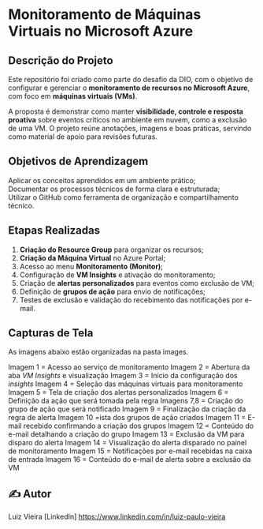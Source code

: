 # Monitoramento de Máquinas Virtuais no Microsoft Azure

## Descrição do Projeto

Este repositório foi criado como parte do desafio da DIO, com o objetivo de configurar e gerenciar o **monitoramento de recursos no Microsoft Azure**, com foco em **máquinas virtuais (VMs)**.

A proposta é demonstrar como manter **visibilidade, controle e resposta proativa** sobre eventos críticos no ambiente em nuvem, como a exclusão de uma VM. O projeto reúne anotações, imagens e boas práticas, servindo como material de apoio para revisões futuras.

##  Objetivos de Aprendizagem
Aplicar os conceitos aprendidos em um ambiente prático;  
Documentar os processos técnicos de forma clara e estruturada;  
Utilizar o GitHub como ferramenta de organização e compartilhamento técnico.

## Etapas Realizadas
1. **Criação do Resource Group** para organizar os recursos;
2. **Criação da Máquina Virtual** no Azure Portal;
3. Acesso ao menu **Monitoramento (Monitor)**;
4. Configuração de **VM Insights** e ativação do monitoramento;
5. Criação de **alertas personalizados** para eventos como exclusão de VM;
6. Definição de **grupos de ação** para envio de notificações;
7. Testes de exclusão e validação do recebimento das notificações por e-mail.


## Capturas de Tela
As imagens abaixo estão organizadas na pasta images.

Imagem 1 = Acesso ao serviço de monitoramento 
Imagem 2 = Abertura da aba *VM Insights* e visualização 
Imagem 3 = Início da configuração dos *insights* 
Imagem 4 = Seleção das máquinas virtuais para monitoramento 
Imagem 5 = Tela de criação dos alertas personalizados 
Imagem 6 = Definição da ação que será tomada pela regra 
Imagens 7,8 = Criação do grupo de ação que será notificado 
Imagem 9 = Finalização da criação da regra de alerta 
Imagem 10 =ista dos grupos de ação criados 
Imagem 11 = E-mail recebido confirmando a criação dos grupos 
Imagem 12 = Conteúdo do e-mail detalhando a criação do grupo 
Imagem 13 = Exclusão da VM para disparo do alerta 
Imagem 14 = Visualização do alerta disparado no painel de monitoramento 
Imagem 15 = Notificações por e-mail recebidas na caixa de entrada 
Imagem 16 = Conteúdo do e-mail de alerta sobre a exclusão da VM 


## ✍️ Autor
Luiz Vieira [LinkedIn] https://www.linkedin.com/in/luiz-paulo-vieira
